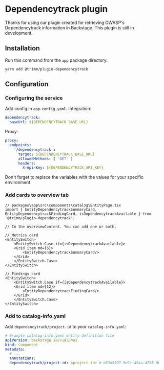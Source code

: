 # Dependencytrack plugin
Thanks for using our plugin created for retrieving OWASP's Dependencytrack information in Backstage. This plugin is still in development.

## Installation
Run this command from the `app` package directory:
```shell
yarn add @trimm/plugin-dependencytrack
```

## Configuration
### Configuring the service
Add config in `app-config.yaml`.
Integration:
```yaml
dependencytrack:
  baseUrl: ${DEPENDENCYTRACK_BASE_URL}
```
Proxy:
```yaml
proxy:
  endpoints:
    '/dependencytrack':
      target: ${DEPENDENCYTRACK_BASE_URL}
      allowedMethods: [ 'GET' ]
      headers:
        X-Api-Key: ${DEPENDENCYTRACK_API_KEY}
```

Don't forget to replace the variables with the values for your specific environment.

### Add cards to overview tab
```tsx
// packages\app\src\components\catalog\EntityPage.tsx
import { EntityDependencytrackSummaryCard, EntityDependencytrackFindingCard, isDependencytrackAvailable } from '@trimm/plugin-dependencytrack';

// In the overviewContent. You can add one or both.

// Metrics card
<EntitySwitch>
    <EntitySwitch.Case if={isDependencytrackAvailable}>
    <Grid item md={6}>
        <EntityDependencytrackSummaryCard/>
    </Grid>
    </EntitySwitch.Case>
</EntitySwitch>

// Findings card
<EntitySwitch>
    <EntitySwitch.Case if={isDependencytrackAvailable}>
    <Grid item md={12}>
        <EntityDependencytrackFindingCard/>
    </Grid>
    </EntitySwitch.Case>
</EntitySwitch>
```

### Add to catalog-info.yaml
Add `dependencytrack/project-id` to your `catalog-info.yaml`:
```yaml
# Example catalog-info.yaml entity definition file
apiVersion: backstage.io/v1alpha1
kind: Component
metadata:
  # ...
  annotations:
  dependencytrack/project-id: <project-id> # e63d5397-5e9e-494a-4755-368c2b1dc446
```
